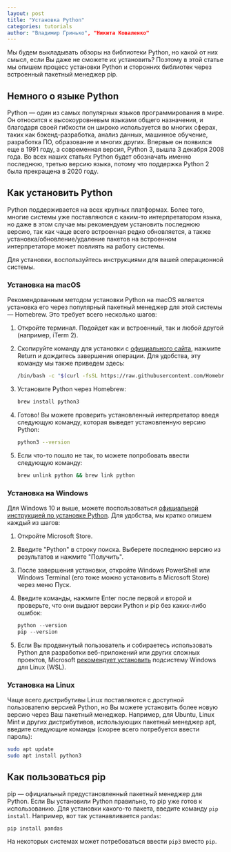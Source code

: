 ```yaml
---
layout: post
title: "Установка Python"
categories: tutorials
author: "Владимир Гринько", "Никита Коваленко"
---
```


Мы будем выкладывать обзоры на библиотеки Python, но какой от них смысл, если Вы даже не сможете их установить? Поэтому в этой статье мы опишем процесс установки Python и сторонних библиотек через встроенный пакетный менеджер pip.

## Немного о языке Python

Python — один из самых популярных языков программирования в мире. Он относится к высокоуровневым языками общего назначения, и благодаря своей гибкости он широко используется во многих сферах, таких как бэкенд-разработка, анализ данных, машинное обучение, разработка ПО, образование и многих других. Впервые он появился еще в 1991 году, а современная версия, Python 3, вышла 3 декабря 2008 года. Во всех наших статьях Python будет обозначать именно последнюю, третью версию языка, потому что поддержка Python 2 была прекращена в 2020 году.

## Как установить Python

Python поддерживается на всех крупных платформах. Более того, многие системы уже поставляются с каким-то интерпретатором языка, но даже в этом случае мы рекомендуем установить последнюю версию, так как чаще всего встроенная редко обновляется, а также установка/обновление/удаление пакетов на встроенном интерпретаторе может повлиять на работу системы.

Для установки, воспользуйтесь инструкциями для вашей операционной системы.

### Установка на macOS

Рекомендованным методом установки Python на macOS является установка его через популярный пакетный менеджер для этой системы — Homebrew. Это требует всего несколько шагов:

1. Откройте терминал. Подойдет как и встроенный, так и любой другой (например, iTerm 2).

2. Скопируйте команду для установки с [официального сайта](https://brew.sh/index_ru), нажмите Return и дождитесь завершения операции. Для удобства, эту команду мы также приведем здесь:

    ```sh
    /bin/bash -c "$(curl -fsSL https://raw.githubusercontent.com/Homebrew/install/HEAD/install.sh)"
    ```

3. Установите Python через Homebrew:

    ```sh
    brew install python3
    ```

4. Готово! Вы можете проверить установленный интерпретатор введя следующую команду, которая выведет установленную версию Python:

    ```sh
    python3 --version
    ```

5. Если что-то пошло не так, то можете попробовать ввести следующую команду:

    ```sh
    brew unlink python && brew link python
    ```

### Установка на Windows

Для Windows 10 и выше, можете поспользоваться [официальной инструкцией по установке Python](https://learn.microsoft.com/ru-ru/windows/python/beginners#install-python). Для удобства, мы кратко опишем каждый из шагов:

1. Откройте Microsoft Store.
2. Введите "Python" в строку поиска. Выберете последнюю версию из результатов и нажмите "Получить".
3. После завершения установки, откройте Windows PowerShell или Windows Terminal (его тоже можно установить в Microsoft Store) через меню Пуск.
4. Введите команды, нажмите Enter после первой и второй и проверьте, что они выдают версии Python и pip без каких-либо ошибок:

    ```powershell
    python --version
    pip --version
    ```

5. Если Вы продвинутый пользователь и собираетесь использовать Python для разработки веб-приложений или других сложных проектов, Microsoft [рекомендует установить](https://learn.microsoft.com/ru-ru/windows/python/beginners#set-up-your-development-environment) подсистему Windows для Linux (WSL).

### Установка на Linux

Чаще всего дистрибутивы Linux поставляются с доступной пользователю версией Python, но Вы можете установить более новую версию через Ваш пакетный менеджер. Например, для Ubuntu, Linux Mint и других дистрибутивов, использующих пакетный менеджер apt, введите следующие команды (скорее всего потребуется ввести пароль):

```sh
sudo apt update
sudo apt install python3
```

## Как пользоваться pip

pip — официальный предустановленный пакетный менеджер для Python. Если Вы установили Python правильно, то pip уже готов к использованию. Для установки какого-то пакета, введите команду `pip install`. Например, вот так устанавливается `pandas`:

```sh
pip install pandas
```

На некоторых системах может потребоваться ввести `pip3` вместо `pip`.
